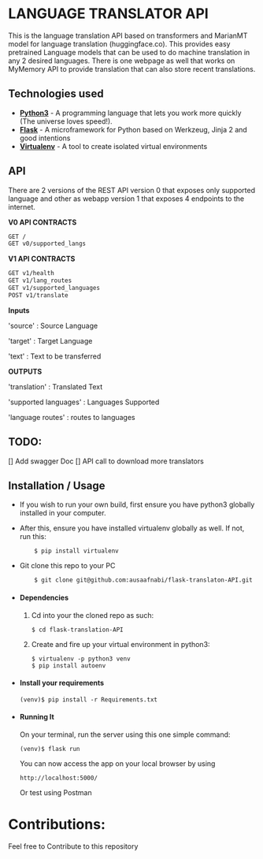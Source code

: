 # LANGUAGE TRANSLATOR API

This is the language translation API based on transformers and MarianMT model for language translation (huggingface.co). This provides easy pretrained Language models that can be used to do machine translation in any 2 desired languages.
There is one webpage as well that works on MyMemory API to provide translation that can also store recent translations.  

## Technologies used
* **[Python3](https://www.python.org/downloads/)** - A programming language that lets you work more quickly (The universe loves speed!).
* **[Flask](flask.pocoo.org/)** - A microframework for Python based on Werkzeug, Jinja 2 and good intentions
* **[Virtualenv](https://virtualenv.pypa.io/en/stable/)** - A tool to create isolated virtual environments

## API 
There are 2 versions of the  REST API
version 0 that exposes only supported language and other as webapp
version 1 that exposes 4 endpoints to the internet.

**V0 API CONTRACTS**

```txt
GET /
GET v0/supported_langs
```
**V1 API CONTRACTS**
```txt
GET v1/health
GET v1/lang_routes
GET v1/supported_languages
POST v1/translate
```
**Inputs**

'source' : Source Language 

'target' : Target Language

'text' : Text to be transferred

**OUTPUTS**

'translation' : Translated Text

'supported languages' : Languages Supported 

'language routes' : routes to languages


## TODO:
[] Add swagger Doc
[] API call to download more translators

## Installation / Usage
* If you wish to run your own build, first ensure you have python3 globally installed in your computer.

* After this, ensure you have installed virtualenv globally as well. If not, run this:
    ```
        $ pip install virtualenv
    ```
* Git clone this repo to your PC
    ```
        $ git clone git@github.com:ausaafnabi/flask-translaton-API.git
    ```


* #### Dependencies
    1. Cd into your the cloned repo as such:
        ```
        $ cd flask-translation-API
        ```

    2. Create and fire up your virtual environment in python3:
        ```
        $ virtualenv -p python3 venv
        $ pip install autoenv
        ```
* #### Install your requirements
    ```
    (venv)$ pip install -r Requirements.txt
    ```
* #### Running It
    On your terminal, run the server using this one simple command:
    ```
    (venv)$ flask run
    ```
    You can now access the app on your local browser by using
    ```
    http://localhost:5000/
    ```
    Or test using  Postman


# Contributions:
Feel free to Contribute to this repository

